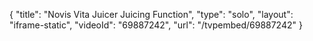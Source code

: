 {
    "title": "Novis Vita Juicer Juicing Function",
    "type": "solo",
    "layout": "iframe-static",
    "videoId": "69887242",
    "url": "\/tvpembed\/69887242"
}